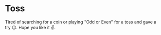 # Toss
Tired of searching for a coin or playing "Odd or Even" for a toss and gave a try 😜. Hope you like it ✌.
